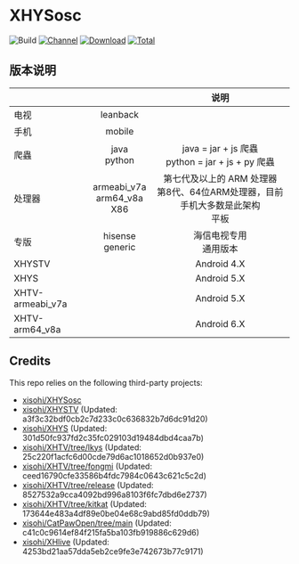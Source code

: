 # XHYSosc

![Build](https://shields.io/github/actions/workflow/status/xisohi/XHYSosc/test.yml?branch=master&logo=github&label=Build)
[![Channel](https://img.shields.io/badge/Follow-Gitee-blue.svg?logo=Gitee)](https://gitee.com/xisohi/XHYSosc/releases)
[![Download](https://img.shields.io/github/v/release/xisohi/XHYSosc?color=orange&logoColor=orange&label=Download&logo=DocuSign)](https://github.com/xisohi/XHYSosc/releases/latest) 
[![Total](https://shields.io/github/downloads/xisohi/XHYSosc/total?logo=Bookmeter&label=Counts&logoColor=yellow&color=yellow)](https://github.com/xisohi/XHYSosc/releases)

## 版本说明


|                  |                                   |                          说明                           |
|------------------|:---------------------------------:|:-----------------------------------------------------:|
|        电视        |             leanback              |                                                       |
|        手机        |              mobile               |                                                       |
|        爬蟲        |          java<br/>python          | java = jar + js 爬蟲     <br/>python = jar + js + py 爬蟲 |
|       处理器        | armeabi_v7a<br/>arm64_v8a<br/>X86 | 第七代及以上的 ARM 处理器<br/>第8代、64位ARM处理器，目前手机大多数是此架构<br/>平板  |
|        专版        |        hisense<br/>generic        |                    海信电视专用<br/>通用版本                    |
|      XHYSTV      |                                   |                      Android 4.X                      |
|       XHYS       |                                   |                      Android 5.X                      |
| XHTV-armeabi_v7a |                                   |                      Android 5.X                      |
|  XHTV-arm64_v8a  |                                   |                      Android 6.X                      |

## Credits
This repo relies on the following third-party projects:
- [xisohi/XHYSosc](https://github.com/xisohi/XHYSosc)
- [xisohi/XHYSTV](https://github.com/xisohi/XHYSTV) (Updated: a3f3c32bdf0cb2c7d233c0c636832b7d6dc91d20)
- [xisohi/XHYS](https://github.com/xisohi/XHYS) (Updated: 301d50fc937fd2c35fc029103d19484dbd4caa7b)
- [xisohi/XHTV/tree/lkys](https://github.com/xisohi/XHTV/tree/lkys) (Updated: 25c220f1acfc6d00cde79d6ac1018652d0b937e0)
- [xisohi/XHTV/tree/fongmi](https://github.com/xisohi/XHTV/tree/fongmi) (Updated: ceed16790cfe33586b4fdc7984c0643c621c5c2d)
- [xisohi/XHTV/tree/release](https://github.com/xisohi/XHTV/tree/release) (Updated: 8527532a9cca4092bd996a8103f6fc7dbd6e2737)
- [xisohi/XHTV/tree/kitkat](https://github.com/xisohi/XHTV/tree/kitkat) (Updated: 173644e483a4df89e0be04e68c9abd85fd0ddb79)
- [xisohi/CatPawOpen/tree/main](https://github.com/xisohi/CatPawOpen/tree/main) (Updated: c41c0c9614ef84f215fa5ba103fb919886c629d6)
- [xisohi/XHlive](https://github.com/xisohi/XHlive) (Updated: 4253bd21aa57dda5eb2ce9fe3e742673b77c9171)

